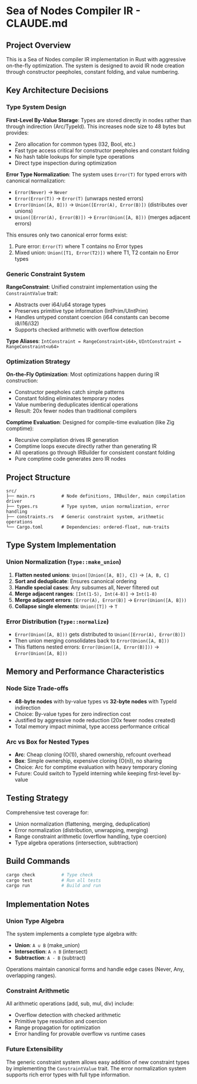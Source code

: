 # Sea of Nodes Compiler IR - CLAUDE.md

## Project Overview

This is a Sea of Nodes compiler IR implementation in Rust with aggressive on-the-fly optimization. The system is designed to avoid IR node creation through constructor peepholes, constant folding, and value numbering.

## Key Architecture Decisions

### Type System Design

**First-Level By-Value Storage**: Types are stored directly in nodes rather than through indirection (Arc/TypeId). This increases node size to 48 bytes but provides:
- Zero allocation for common types (I32, Bool, etc.)
- Fast type access critical for constructor peepholes and constant folding
- No hash table lookups for simple type operations
- Direct type inspection during optimization

**Error Type Normalization**: The system uses `Error(T)` for typed errors with canonical normalization:
- `Error(Never)` → `Never`
- `Error(Error(T))` → `Error(T)` (unwraps nested errors)
- `Error(Union([A, B]))` → `Union([Error(A), Error(B)])` (distributes over unions)
- `Union([Error(A), Error(B)])` → `Error(Union([A, B]))` (merges adjacent errors)

This ensures only two canonical error forms exist:
1. Pure error: `Error(T)` where T contains no Error types
2. Mixed union: `Union([T1, Error(T2)])` where T1, T2 contain no Error types

### Generic Constraint System

**RangeConstraint<T>**: Unified constraint implementation using the `ConstraintValue` trait:
- Abstracts over i64/u64 storage types
- Preserves primitive type information (IntPrim/UIntPrim)
- Handles untyped constant coercion (i64 constants can become i8/i16/i32)
- Supports checked arithmetic with overflow detection

**Type Aliases**: `IntConstraint = RangeConstraint<i64>`, `UIntConstraint = RangeConstraint<u64>`

### Optimization Strategy

**On-the-Fly Optimization**: Most optimizations happen during IR construction:
- Constructor peepholes catch simple patterns
- Constant folding eliminates temporary nodes
- Value numbering deduplicates identical operations
- Result: 20x fewer nodes than traditional compilers

**Comptime Evaluation**: Designed for compile-time evaluation (like Zig comptime):
- Recursive compilation drives IR generation
- Comptime loops execute directly rather than generating IR
- All operations go through IRBuilder for consistent constant folding
- Pure comptime code generates zero IR nodes

## Project Structure

```
src/
├── main.rs          # Node definitions, IRBuilder, main compilation driver
├── types.rs         # Type system, union normalization, error handling
├── constraints.rs   # Generic constraint system, arithmetic operations
└── Cargo.toml       # Dependencies: ordered-float, num-traits
```

## Type System Implementation

### Union Normalization (`Type::make_union`)
1. **Flatten nested unions**: `Union([Union([A, B]), C])` → `[A, B, C]`
2. **Sort and deduplicate**: Ensures canonical ordering
3. **Handle special cases**: Any subsumes all, Never filtered out
4. **Merge adjacent ranges**: `[Int(1-5), Int(4-8)]` → `Int(1-8)`
5. **Merge adjacent errors**: `[Error(A), Error(B)]` → `Error(Union([A, B]))`
6. **Collapse single elements**: `Union([T])` → `T`

### Error Distribution (`Type::normalize`)
- `Error(Union([A, B]))` gets distributed to `Union([Error(A), Error(B)])`
- Then union merging consolidates back to `Error(Union([A, B]))`
- This flattens nested errors: `Error(Union([A, Error(B)]))` → `Error(Union([A, B]))`

## Memory and Performance Characteristics

### Node Size Trade-offs
- **48-byte nodes** with by-value types vs **32-byte nodes** with TypeId indirection
- Choice: By-value types for zero indirection cost
- Justified by aggressive node reduction (20x fewer nodes created)
- Total memory impact minimal, type access performance critical

### Arc vs Box for Nested Types
- **Arc<Type>**: Cheap cloning (O(1)), shared ownership, refcount overhead
- **Box<Type>**: Simple ownership, expensive cloning (O(n)), no sharing
- Choice: Arc for comptime evaluation with heavy temporary cloning
- Future: Could switch to TypeId interning while keeping first-level by-value

## Testing Strategy

Comprehensive test coverage for:
- Union normalization (flattening, merging, deduplication)
- Error normalization (distribution, unwrapping, merging)
- Range constraint arithmetic (overflow handling, type coercion)
- Type algebra operations (intersection, subtraction)

## Build Commands

```bash
cargo check          # Type check
cargo test           # Run all tests
cargo run            # Build and run
```

## Implementation Notes

### Union Type Algebra
The system implements a complete type algebra with:
- **Union**: `A ∪ B` (make_union)
- **Intersection**: `A ∩ B` (intersect) 
- **Subtraction**: `A - B` (subtract)

Operations maintain canonical forms and handle edge cases (Never, Any, overlapping ranges).

### Constraint Arithmetic
All arithmetic operations (add, sub, mul, div) include:
- Overflow detection with checked arithmetic
- Primitive type resolution and coercion
- Range propagation for optimization
- Error handling for provable overflow vs runtime cases

### Future Extensibility
The generic constraint system allows easy addition of new constraint types by implementing the `ConstraintValue` trait. The error normalization system supports rich error types with full type information.
